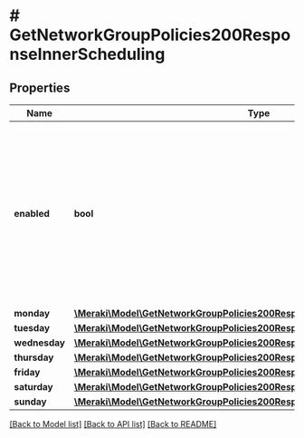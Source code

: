 # # GetNetworkGroupPolicies200ResponseInnerScheduling

## Properties

Name | Type | Description | Notes
------------ | ------------- | ------------- | -------------
**enabled** | **bool** | Whether scheduling is enabled (true) or disabled (false). Defaults to false. If true, the schedule objects for each day of the week (monday - sunday) are parsed. | [optional]
**monday** | [**\Meraki\Model\GetNetworkGroupPolicies200ResponseInnerSchedulingMonday**](GetNetworkGroupPolicies200ResponseInnerSchedulingMonday.md) |  | [optional]
**tuesday** | [**\Meraki\Model\GetNetworkGroupPolicies200ResponseInnerSchedulingTuesday**](GetNetworkGroupPolicies200ResponseInnerSchedulingTuesday.md) |  | [optional]
**wednesday** | [**\Meraki\Model\GetNetworkGroupPolicies200ResponseInnerSchedulingWednesday**](GetNetworkGroupPolicies200ResponseInnerSchedulingWednesday.md) |  | [optional]
**thursday** | [**\Meraki\Model\GetNetworkGroupPolicies200ResponseInnerSchedulingThursday**](GetNetworkGroupPolicies200ResponseInnerSchedulingThursday.md) |  | [optional]
**friday** | [**\Meraki\Model\GetNetworkGroupPolicies200ResponseInnerSchedulingFriday**](GetNetworkGroupPolicies200ResponseInnerSchedulingFriday.md) |  | [optional]
**saturday** | [**\Meraki\Model\GetNetworkGroupPolicies200ResponseInnerSchedulingSaturday**](GetNetworkGroupPolicies200ResponseInnerSchedulingSaturday.md) |  | [optional]
**sunday** | [**\Meraki\Model\GetNetworkGroupPolicies200ResponseInnerSchedulingSunday**](GetNetworkGroupPolicies200ResponseInnerSchedulingSunday.md) |  | [optional]

[[Back to Model list]](../../README.md#models) [[Back to API list]](../../README.md#endpoints) [[Back to README]](../../README.md)
